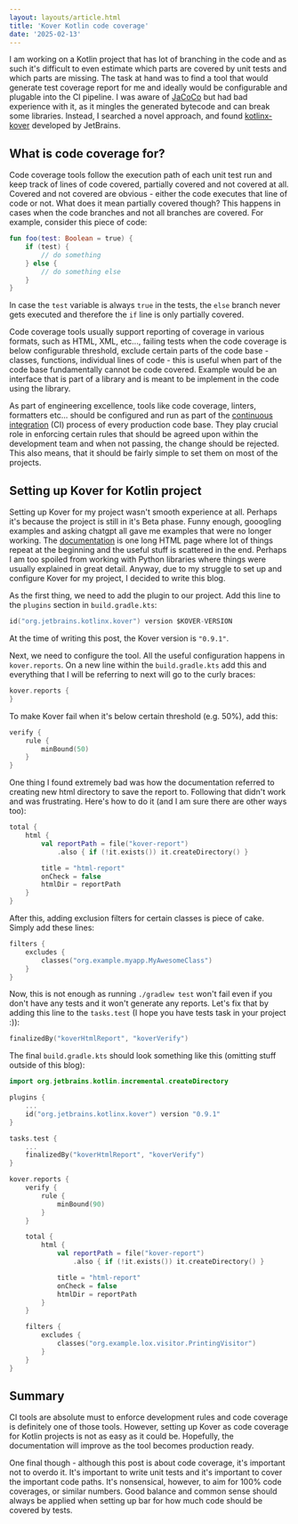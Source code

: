 ```yaml
---
layout: layouts/article.html
title: 'Kover Kotlin code coverage'
date: '2025-02-13'
---
```


I am working on a Kotlin project that has lot of branching in the code and as such it's difficult to even estimate which parts are covered by unit tests and which parts are missing. The task at hand was to find a tool that would generate test coverage report for me and ideally would be configurable and plugable into the CI pipeline. I was aware of [JaCoCo](https://github.com/jacoco/jacoco) but had bad experience with it, as it mingles the generated bytecode and can break some libraries. Instead, I searched a novel approach, and found [kotlinx-kover](https://github.com/Kotlin/kotlinx-kover) developed by JetBrains.

<!-- excerpt -->

## What is code coverage for?

Code coverage tools follow the execution path of each unit test run and keep track of lines of code covered, partially covered and not covered at all. Covered and not covered are obvious - either the code executes that line of code or not. What does it mean partially covered though? This happens in cases when the code branches and not all branches are covered. For example, consider this piece of code:

```kotlin
fun foo(test: Boolean = true) {
    if (test) {
        // do something
    } else {
        // do something else
    }
}
```

In case the `test` variable is always `true` in the tests, the `else` branch never gets executed and therefore the `if` line is only partially covered.

Code coverage tools usually support reporting of coverage in various formats, such as HTML, XML, etc..., failing tests when the code coverage is below configurable threshold, exclude certain parts of the code base - classes, functions, individual lines of code - this is useful when part of the code base fundamentally cannot be code covered. Example would be an interface that is part of a library and is meant to be implement in the code using the library.

As part of engineering excellence, tools like code coverage, linters, formatters etc... should be configured and run as part of the [continuous integration](https://en.wikipedia.org/wiki/Continuous_integration) (CI) process of every production code base. They play crucial role in enforcing certain rules that should be agreed upon within the development team and when not passing, the change should be rejected. This also means, that it should be fairly simple to set them on most of the projects.

## Setting up Kover for Kotlin project

Setting up Kover for my project wasn't smooth experience at all. Perhaps it's because the project is still in it's Beta phase. Funny enough, gooogling examples and asking chatgpt all gave me examples that were no longer working. The [documentation](https://kotlin.github.io/kotlinx-kover/gradle-plugin) is one long HTML page where lot of things repeat at the beginning and the useful stuff is scattered in the end. Perhaps I am too spoiled from working with Python libraries where things were usually explained in great detail. Anyway, due to my struggle to set up and configure Kover for my project, I decided to write this blog.

As the first thing, we need to add the plugin to our project. Add this line to the `plugins` section in `build.gradle.kts`:

```kts
id("org.jetbrains.kotlinx.kover") version $KOVER-VERSION
```

At the time of writing this post, the Kover version is `"0.9.1"`.

Next, we need to configure the tool. All the useful configuration happens in `kover.reports`. On a new line within the `build.gradle.kts` add this and everything that I will be referring to next will go to the curly braces:

```kts
kover.reports {
}
```

To make Kover fail when it's below certain threshold (e.g. 50%), add this:

```kts
verify {
    rule {
        minBound(50)
    }
}
```

One thing I found extremely bad was how the documentation referred to creating new html directory to save the report to. Following that didn't work and was frustrating. Here's how to do it (and I am sure there are other ways too):

```kts
total {
    html {
        val reportPath = file("kover-report")
            .also { if (!it.exists()) it.createDirectory() }

        title = "html-report"
        onCheck = false
        htmlDir = reportPath
    }
}
```

After this, adding exclusion filters for certain classes is piece of cake. Simply add these lines:

```kts
filters {
    excludes {
        classes("org.example.myapp.MyAwesomeClass")
    }
}
```

Now, this is not enough as running `./gradlew test` won't fail even if you don't have any tests and it won't generate any reports. Let's fix that by adding this line to the `tasks.test` (I hope you have tests task in your project :)):
```kts
finalizedBy("koverHtmlReport", "koverVerify")
```

The final `build.gradle.kts` should look something like this (omitting stuff outside of this blog):

```kts
import org.jetbrains.kotlin.incremental.createDirectory

plugins {
    ...
    id("org.jetbrains.kotlinx.kover") version "0.9.1"
}

tasks.test {
    ...
    finalizedBy("koverHtmlReport", "koverVerify")
}

kover.reports {
    verify {
        rule {
            minBound(90)
        }
    }

    total {
        html {
            val reportPath = file("kover-report")
                .also { if (!it.exists()) it.createDirectory() }

            title = "html-report"
            onCheck = false
            htmlDir = reportPath
        }
    }

    filters {
        excludes {
            classes("org.example.lox.visitor.PrintingVisitor")
        }
    }
}
```

## Summary

CI tools are absolute must to enforce development rules and code coverage is definitely one of those tools. However, setting up Kover as code coverage for Kotlin projects is not as easy as it could be. Hopefully, the documentation will improve as the tool becomes production ready.

One final though - although this post is about code coverage, it's important not to overdo it. It's important to write unit tests and it's important to cover the important code paths. It's nonsensical, however, to aim for 100% code coverages, or similar numbers. Good balance and common sense should always be applied when setting up bar for how much code should be covered by tests.
